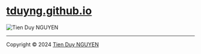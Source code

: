# [tduyng.github.io](https://tduyng.github.io)

![Tien Duy NGUYEN](/public/assets/images/tduyng-poster.svg)

* * *

Copyright © 2024 [Tien Duy NGUYEN](https://tduyng.github.io)

